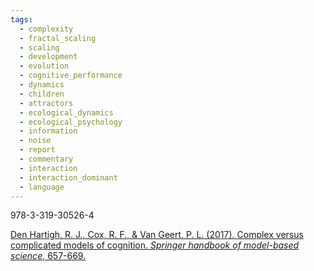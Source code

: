 ```yaml
---
tags:
  - complexity
  - fractal_scaling
  - scaling
  - development
  - evolution
  - cognitive_performance
  - dynamics
  - children
  - attractors
  - ecological_dynamics
  - ecological_psychology
  - information
  - noise
  - report
  - commentary
  - interaction
  - interaction_dominant
  - language
---
```

978-3-319-30526-4

[Den Hartigh, R. J., Cox, R. F., & Van Geert, P. L. (2017). Complex versus complicated models of cognition. _Springer handbook of model-based science_, 657-669.](https://www.researchgate.net/profile/Ruud-Den-Hartigh/publication/317305354_Complex_versus_Complicated_Models_of_Cognition/links/5a09e8a6aca272d40f411d87/Complex-versus-Complicated-Models-of-Cognition.pdf)